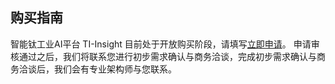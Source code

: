 
## 购买指南
智能钛工业AI平台 TI-Insight 目前处于开放购买阶段，请填写[立即申请](https://cloud.tencent.com/apply/p/nrba9i6uhe)。 
申请审核通过之后，我们将联系您进行初步需求确认与商务洽谈，完成初步需求确认与商务洽谈后，我们会有专业架构师与您联系。

